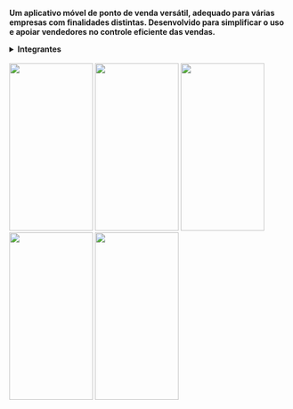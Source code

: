 <p><strong>Um aplicativo móvel de ponto de venda versátil, adequado para várias empresas com finalidades distintas. 
Desenvolvido para simplificar o uso e apoiar vendedores no controle eficiente das vendas.</strong></p>

<div align="left">
  <details> 
<summary><b>Integrantes</b></summary>
 <h4>Nome: Erick Daniel Teixeira Vier - RA: 00235980 <br>
           Nicolas Leandro Souza Lorencini - RA: 00238714</h4>
 </div></details>

<br>

<div>
<img src="   " alt="   " width="150" height="300">
<img src="   " alt="   " width="150" height="300">  
<img src="   " alt="   " width="150" height="300">
<img src="   " alt="   " width="150" height="300"> 
<img src="   " alt="   " width="150" height="300">   
</div>
